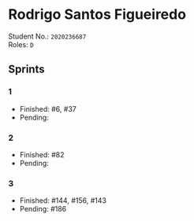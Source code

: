 # Rodrigo Santos Figueiredo

Student No.: `2020236687`  
Roles: `D`

## Sprints

### 1

* Finished: #6, #37
* Pending:

### 2

* Finished: #82
* Pending:

### 3

* Finished: #144, #156, #143
* Pending: #186
